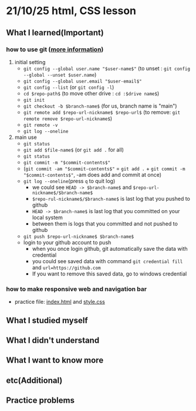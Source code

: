 # 21/10/25 html, CSS lesson

## What I learned(Important)

### how to use git ([more information](https://sabarada.tistory.com/75))

1. initial setting
    * `git config --global user.name "$user-name$"` (to unset : `git config --global --unset $user.name`)
    * `git config --global user.email "$user-email$"`
    * `git config --list` (or `git config -l`)
    * `cd $repo-path$` (to move other drive : `cd :$drive name$`)
    * `git init`
    * `git checkout -b $branch-name$` (for us, branch name is "main")
    * `git remote add $repo-url-nickname$ $repo-url$` (to remove: `git remote remove $repo-url-nickname$`)
    * `git remote -v`
    * `git log --oneline`
2. main use
    * `git status`
    * `git add $file-name$` (or `git add .` for all)
    * `git status`
    * `git commit -m "$commit-contents$"`
    * (`git commit -am "$commit-contents$"` = `git add .` + `git commit -m "$commit-contents$"`, -am does add and commit at once)
    * `git log --oneline`(press `q` to quit log)
      * we could see `HEAD -> $branch-name$` and `$repo-url-nickname$/$branch-name$`
      * `$repo-rul-nickname$/$branch-name$` is last log that you pushed to github  
      * `HEAD -> $branch-name$` is last log that you committed on your local system
      * between them is logs that you committed and not pushed to github  
    * `git push $repo-url-nickname$ $branch-name$`
    * login to your github account to push
      * when you once login github, git automatically save the data with credential
      * you could see saved data with command `git credential fill` and `url=https://github.com`  
      * If you want to remove this saved data, go to windows credential

### how to make responsive web and navigation bar

* practice file: [index.html](index.html) and [style.css](style.css)

## What I studied myself

## What I didn't understand

## What I want to know more

## etc(Additional)

## Practice problems
